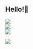## Hello!👋

![](https://github-readme-stats.vercel.app/api?username=nishant1800&theme=radical&hide_border=false&include_all_commits=true&count_private=false)<br/>
![](https://nirzak-streak-stats.vercel.app/?user=nishant1800&theme=radical&hide_border=false)<br/>
![](https://github-readme-stats.vercel.app/api/top-langs/?username=nishant1800&theme=radical&hide_border=false&include_all_commits=true&count_private=false&layout=compact)

[![](https://visitcount.itsvg.in/api?id=nishant1800&icon=0&color=0)](https://visitcount.itsvg.in)
